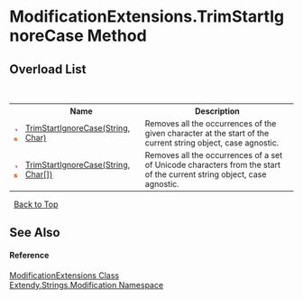 # ModificationExtensions.TrimStartIgnoreCase Method 
 


## Overload List
&nbsp;<table><tr><th></th><th>Name</th><th>Description</th></tr><tr><td>![Public method](media/pubmethod.gif "Public method")![Static member](media/static.gif "Static member")</td><td><a href="M_Extendy_Strings_Modification_ModificationExtensions_TrimStartIgnoreCase">TrimStartIgnoreCase(String, Char)</a></td><td>
Removes all the occurrences of the given character at the start of the current string object, case agnostic.</td></tr><tr><td>![Public method](media/pubmethod.gif "Public method")![Static member](media/static.gif "Static member")</td><td><a href="M_Extendy_Strings_Modification_ModificationExtensions_TrimStartIgnoreCase_1">TrimStartIgnoreCase(String, Char[])</a></td><td>
Removes all the occurrences of a set of Unicode characters from the start of the current string object, case agnostic.</td></tr></table>&nbsp;
<a href="#modificationextensions.trimstartignorecase-method">Back to Top</a>

## See Also


#### Reference
<a href="T_Extendy_Strings_Modification_ModificationExtensions">ModificationExtensions Class</a><br /><a href="N_Extendy_Strings_Modification">Extendy.Strings.Modification Namespace</a><br />